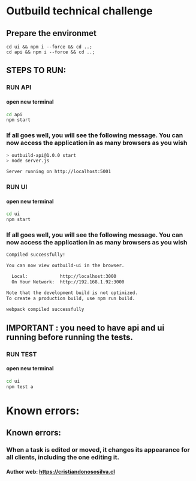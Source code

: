 # Outbuild technical challenge

## Prepare the environmet
```
cd ui && npm i --force && cd ..;
cd api && npm i --force && cd ..;
```
## STEPS TO RUN:
### RUN API
#### open new terminal
```bash
cd api
npm start
```
### If all goes well, you will see the following message. You can now access the application in as many browsers as you wish
```bash
> outbuild-api@1.0.0 start
> node server.js

Server running on http://localhost:5001
```
### RUN UI
#### open new terminal

```bash
cd ui
npm start
```
### If all goes well, you will see the following message. You can now access the application in as many browsers as you wish

```bash
Compiled successfully!

You can now view outbuild-ui in the browser.

  Local:            http://localhost:3000
  On Your Network:  http://192.168.1.92:3000

Note that the development build is not optimized.
To create a production build, use npm run build.

webpack compiled successfully
```
## IMPORTANT : you need to have api and ui running before running the tests.
### RUN TEST
#### open new terminal
```bash
cd ui
npm test a
```

# Known errors:

## Known errors:
### When a task is edited or moved, it changes its appearance for all clients, including the one editing it. 

#### Author web:  https://cristiandonososilva.cl
